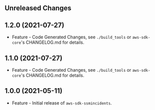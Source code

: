Unreleased Changes
------------------

1.2.0 (2021-07-27)
------------------

* Feature - Code Generated Changes, see `./build_tools` or `aws-sdk-core`'s CHANGELOG.md for details.

1.1.0 (2021-07-27)
------------------

* Feature - Code Generated Changes, see `./build_tools` or `aws-sdk-core`'s CHANGELOG.md for details.

1.0.0 (2021-05-11)
------------------

* Feature - Initial release of `aws-sdk-ssmincidents`.

